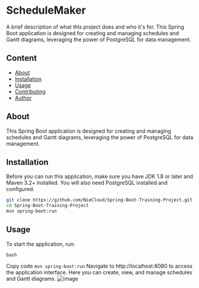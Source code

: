 # ScheduleMaker

A brief description of what this project does and who it's for. This Spring Boot application is designed for creating and managing schedules and Gantt diagrams, leveraging the power of PostgreSQL for data management.

## Content

- [About](#about)
- [Installation](#installation)
- [Usage](#usage)
- [Contributing](#contributing)
- [Author](#author)

## About

This Spring Boot application is designed for creating and managing schedules and Gantt diagrams, leveraging the power of PostgreSQL for data management.


## Installation

Before you can run this application, make sure you have JDK 1.8 or later and Maven 3.2+ installed. You will also need PostgreSQL installed and configured.

```bash
git clone https://github.com/NieCloud/Spring-Boot-Training-Project.git
cd Spring-Boot-Training-Project
mvn spring-boot:run
```

## Usage

To start the application, run:

```bash```

Copy code
```mvn spring-boot:run```
Navigate to http://localhost:8080 to access the application interface. Here you can create, view, and manage schedules and Gantt diagrams.
![image](https://github.com/NieCloud/ScheduleMaker/assets/94974274/ce1d89c9-6748-40e1-99e1-71ed9c825900)
